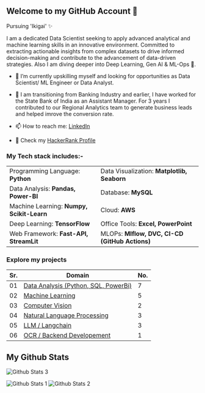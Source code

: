 ## Welcome to my GitHub Account 👋

Pursuing 'Ikigai' ✨

I am a dedicated Data Scientist seeking to apply advanced analytical and machine learning skills in an innovative environment. Committed to extracting actionable insights from complex datasets to drive informed decision-making and contribute to the advancement of data-driven strategies. Also I am diving deeper into Deep Learning, Gen AI & ML-Ops 🌊.

- 🔭 I’m currently upskilling myself and looking for opportunities as Data Scientist/ ML Engineer or Data Analyst.

- 🌱 I am transitioning from Banking Industry and earlier, I have worked for the State Bank of India as an Assistant Manager. For 3 years I contributed to our Regional Analytics team to generate business leads and helped imrove the conversion rate.

- 📫 How to reach me: [LinkedIn](https://www.linkedin.com/in/abhijeetk597/)

<!-- - ⚡ Visit my [PortFolio Website](https://abhijeetk597.github.io/project-portfolio.io/) -->

- 🐍 Check my [HackerRank Profile](https://www.hackerrank.com/profile/abhijeetk597)

### My Tech stack includes:-
|||
|--------------------------------|--------------------------------------|
|Programming Language: **Python**|Data Visualization: **Matplotlib, Seaborn**|
|Data Analysis: **Pandas, Power-BI**|Database: **MySQL**|
|Machine Learning: **Numpy, Scikit-Learn**|Cloud: **AWS**|
|Deep Learning: **TensorFlow**|Office Tools: **Excel, PowerPoint**|
|Web Framework: **Fast-API, StreamLit**|MLOPs: **Mlflow, DVC, CI-CD (GitHub Actions)**|

### Explore my projects

|Sr.|Domain|No.|
|------|---------------|--|
|01| [Data Analysis (Python, SQL, PowerBi)](https://github.com/abhijeetk597/bi-dashboards) |7|
|02| [Machine Learning](https://github.com/abhijeetk597/machine-learning-projects) |5|
|03| [Computer Vision](https://github.com/abhijeetk597/deep-learning-CV) |2|
|04| [Natural Language Processing](https://github.com/abhijeetk597/NLP-Projects)|3|
|05| [LLM / Langchain](https://github.com/abhijeetk597/LLM-Projects) |3|
|06| [OCR / Backend Developement](https://github.com/abhijeetk597/medical-data-extraction)|1|

## My Github Stats

![Github Stats 3](https://github-readme-stats.vercel.app/api/top-langs/?username=abhijeetk597)

![Github Stats 1](https://github-readme-stats.vercel.app/api?username=abhijeetk597) ![Github Stats 2](https://github-readme-streak-stats.herokuapp.com/?user=abhijeetk597)



<!--
**abhijeetk597/abhijeetk597** is a ✨ _special_ ✨ repository because its `README.md` (this file) appears on your GitHub profile.

Here are some ideas to get you started:

- 🔭 I’m currently working on ...
- 🌱 I’m currently learning ...
- 👯 I’m looking to collaborate on ...
- 🤔 I’m looking for help with ...
- 💬 Ask me about ...
 ...
- 😄 Pronouns: ...
- ⚡ Fun fact: ...
-->
